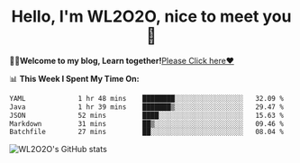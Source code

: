 <h1 align = "center">Hello, I'm WL2O2O, nice to meet you 👋</h1>

🧑‍💻**Welcome to my blog, Learn together!**[Please Click here❤️](https://wl2o2o.github.io)

📊 **This Week I Spent My Time On:**
<!--START_SECTION:waka-->

```txt
YAML             1 hr 48 mins    ████████░░░░░░░░░░░░░░░░░   32.09 %
Java             1 hr 39 mins    ███████▒░░░░░░░░░░░░░░░░░   29.47 %
JSON             52 mins         ████░░░░░░░░░░░░░░░░░░░░░   15.63 %
Markdown         31 mins         ██▒░░░░░░░░░░░░░░░░░░░░░░   09.46 %
Batchfile        27 mins         ██░░░░░░░░░░░░░░░░░░░░░░░   08.04 %
```

<!--END_SECTION:waka-->

![WL2O2O's GitHub stats](https://github-readme-stats.vercel.app/api?username=wl2o2o&show_icons=true)


<!--
**WL2O2O/WL2O2O** is a ✨ _special_ ✨ repository because its `README.md` (this file) appears on your GitHub profile.

Here are some ideas to get you started:

- 🔭 I’m currently working on ...
- 🌱 I’m currently learning ...
- 👯 I’m looking to collaborate on ...
- 🤔 I’m looking for help with ...
- 💬 Ask me about ...
- 📫 How to reach me: ...
- 😄 Pronouns: ...
- ⚡ Fun fact: ...
-->

